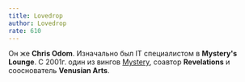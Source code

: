 ```yaml
---
title: Lovedrop
author: Lovedrop
rate: 610
---
```


Он же **Chris Odom**. Изначально был IT специалистом в **Mystery's Lounge**. C 2001г. один из вингов [Mystery](/authors/mystery), соавтор **Revelations** и сооснователь **Venusian Arts**.